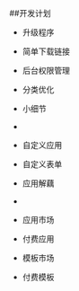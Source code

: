 ##开发计划


- 升级程序 
- 简单下载链接

- 后台权限管理
- 分类优化
- 小细节
- 
- 自定义应用
- 自定义表单
- 应用解藕
- 
- 应用市场
- 付费应用
- 模板市场
- 付费模板


